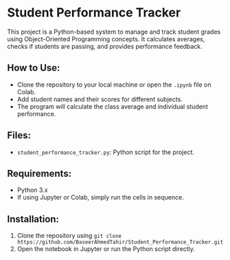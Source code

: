# Student Performance Tracker

This project is a Python-based system to manage and track student grades using Object-Oriented Programming concepts. It calculates averages, checks if students are passing, and provides performance feedback.

## How to Use:

- Clone the repository to your local machine or open the `.ipynb` file on Colab.
- Add student names and their scores for different subjects.
- The program will calculate the class average and individual student performance.

## Files:
- `student_performance_tracker.py`: Python script for the project.

## Requirements:
- Python 3.x
- If using Jupyter or Colab, simply run the cells in sequence.

## Installation:
1. Clone the repository using `git clone https://github.com/BaseerAhmedTahir/Student_Performance_Tracker.git`
2. Open the notebook in Jupyter or run the Python script directly.
